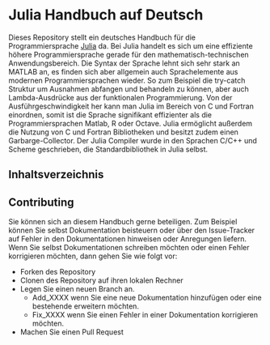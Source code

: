 # Julia Handbuch auf Deutsch

Dieses Repository stellt ein deutsches Handbuch für die Programmiersprache [Julia](https://github.com/JuliaLang/julia) da. 
Bei Julia handelt es sich um eine effiziente höhere Programmiersprache gerade für den mathematisch-technischen Anwendungsbereich. Die Syntax der Sprache lehnt sich sehr stark an MATLAB an, es finden sich aber allgemein auch Sprachelemente aus modernen Programmiersprachen wieder. So zum Beispiel die try-catch Struktur um Ausnahmen abfangen und behandeln zu können, aber auch Lambda-Ausdrücke aus der funktionalen Programmierung. Von der Ausführgeschwindigkeit her kann man Julia im Bereich von C und Fortran einordnen, somit ist die Sprache signifikant effizienter als die Programmiersprachen Matlab, R oder Octave. Julia ermöglicht außerdem die Nutzung von C und Fortran Bibliotheken und besitzt zudem einen Garbarge-Collector. 
Der Julia Compiler wurde in den Sprachen C/C++ und Scheme geschrieben, die Standardbibliothek in Julia selbst.

## Inhaltsverzeichnis


## Contributing

Sie können sich an diesem Handbuch gerne beteiligen. Zum Beispiel können Sie selbst Dokumentation beisteuern oder über den Issue-Tracker auf Fehler in den Dokumentationen hinweisen oder Anregungen liefern. Wenn Sie selbst Dokumentationen schreiben möchten oder einen Fehler korrigieren möchten, dann gehen Sie wie folgt vor:

* Forken des Repository
* Clonen des Repository auf ihren lokalen Rechner
* Legen Sie einen neuen Branch an. 
    * Add_XXXX wenn Sie eine neue Dokumentation hinzufügen oder eine bestehende erweitern möchten. 
    * Fix_XXXX wenn Sie einen Fehler in einer Dokumentation korrigieren möchten. 
* Machen Sie einen Pull Request
